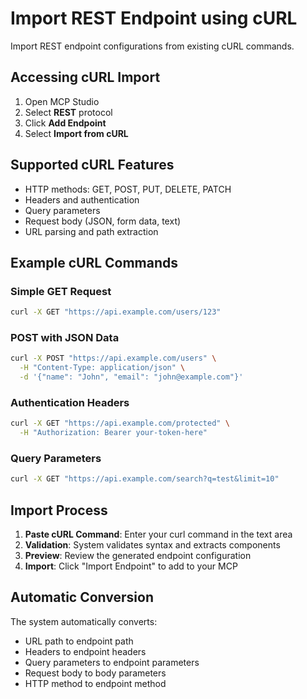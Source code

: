 # Import REST Endpoint using cURL

Import REST endpoint configurations from existing cURL commands.

## Accessing cURL Import

1. Open MCP Studio
2. Select **REST** protocol
3. Click **Add Endpoint**
4. Select **Import from cURL**

## Supported cURL Features

- HTTP methods: GET, POST, PUT, DELETE, PATCH
- Headers and authentication
- Query parameters
- Request body (JSON, form data, text)
- URL parsing and path extraction

## Example cURL Commands

### Simple GET Request
```bash
curl -X GET "https://api.example.com/users/123"
```

### POST with JSON Data
```bash
curl -X POST "https://api.example.com/users" \
  -H "Content-Type: application/json" \
  -d '{"name": "John", "email": "john@example.com"}'
```

### Authentication Headers
```bash
curl -X GET "https://api.example.com/protected" \
  -H "Authorization: Bearer your-token-here"
```

### Query Parameters
```bash
curl -X GET "https://api.example.com/search?q=test&limit=10"
```

## Import Process

1. **Paste cURL Command**: Enter your curl command in the text area
2. **Validation**: System validates syntax and extracts components
3. **Preview**: Review the generated endpoint configuration
4. **Import**: Click "Import Endpoint" to add to your MCP

## Automatic Conversion

The system automatically converts:
- URL path to endpoint path
- Headers to endpoint headers
- Query parameters to endpoint parameters
- Request body to body parameters
- HTTP method to endpoint method